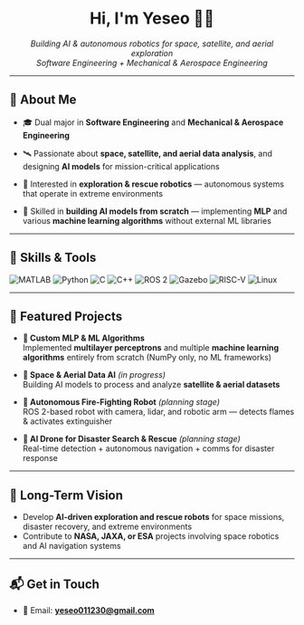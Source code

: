 <h1 align="center">Hi, I'm Yeseo 👋🏻</h1>
<p align="center">
  <em>Building AI & autonomous robotics for space, satellite, and aerial exploration</em><br>
  <em>Software Engineering + Mechanical & Aerospace Engineering</em>
</p>

---

## 🚀 About Me
- 🎓 Dual major in **Software Engineering** and **Mechanical & Aerospace Engineering**
  
- 🛰 Passionate about **space, satellite, and aerial data analysis**, and designing **AI models** for mission-critical applications
  
- 🤖 Interested in **exploration & rescue robotics** — autonomous systems that operate in extreme environments
  
- 🧠 Skilled in **building AI models from scratch** — implementing **MLP** and various **machine learning algorithms** without external ML libraries

---

## 🧠 Skills & Tools
![MATLAB](https://img.shields.io/badge/MATLAB-0076A8?style=flat)
![Python](https://img.shields.io/badge/Python-3776AB?style=flat&logo=python&logoColor=white)
![C](https://img.shields.io/badge/C-00599C?style=flat&logo=c&logoColor=white)
![C++](https://img.shields.io/badge/C++-00599C?style=flat&logo=c%2b%2b&logoColor=white)
![ROS 2](https://img.shields.io/badge/ROS2-22314E?style=flat&logo=ros&logoColor=white)
![Gazebo](https://img.shields.io/badge/Gazebo-808080?style=flat)
![RISC-V](https://img.shields.io/badge/RISC--V-000000?style=flat&logo=riscv&logoColor=white)
![Linux](https://img.shields.io/badge/Linux-FCC624?style=flat&logo=linux&logoColor=black)

---   

## 📂 Featured Projects
- **🧠 Custom MLP & ML Algorithms**  
  Implemented **multilayer perceptrons** and multiple **machine learning algorithms** entirely from scratch (NumPy only, no ML frameworks)
  
- **🚀 Space & Aerial Data AI** *(in progress)*  
  Building AI models to process and analyze **satellite & aerial datasets**
  
- **🔧 Autonomous Fire-Fighting Robot**  *(planning stage)*  
  ROS 2-based robot with camera, lidar, and robotic arm — detects flames & activates extinguisher
  
- **🚁 AI Drone for Disaster Search & Rescue** *(planning stage)*  
  Real-time detection + autonomous navigation + comms for disaster response

---

## 🎯 Long-Term Vision
- Develop **AI-driven exploration and rescue robots** for space missions, disaster recovery, and extreme environments
- Contribute to **NASA, JAXA, or ESA** projects involving space robotics and AI navigation systems

---

## 📬 Get in Touch
- 📧 Email: **yeseo011230@gmail.com**
